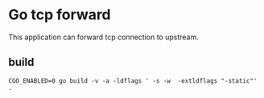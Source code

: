 # Go tcp forward

This application can forward tcp connection to upstream.
## build

```
CGO_ENABLED=0 go build -v -a -ldflags ' -s -w  -extldflags "-static"' .
```
